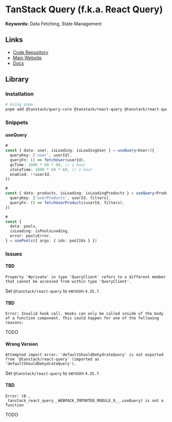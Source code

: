 # TanStack Query (f.k.a. React Query)

**Keywords:** Data Fetching, State Management

<!--
path:src/hooks/api/index.ts

https://github.com/bengar-dev/my-snippets/tree/main/front/src/hooks/snippets

https://github.com/prasenjeet-symon/intellectia/blob/main/packages/client/src/hooks/topic.hooks.ts
-->

## Links

- [Code Repository](https://github.com/TanStack/query)
- [Main Website](https://tanstack.com/query)
- [Docs](https://tanstack.com/query/latest/docs/react/overview)

## Library

### Installation

```sh
# Using pnpm
pnpm add @tanstack/query-core @tanstack/react-query @tanstack/react-query-devtools @tanstack/react-query-next-experimental
```

### Snippets

#### useQuery

```ts
#
const { data: user, isLoading: isLoadingUser } = useQuery<User>({
  queryKey: ['user', userId],
  queryFn: () => fetchUser(userId),
  gcTime: 1000 * 60 * 60, // 1 hour
  staleTime: 1000 * 60 * 69, // 1 hour
  enabled: !!userId,
})

#
const { data: products, isLoading: isLoadingProducts } = useQuery<Product[]>({
  queryKey: ['userProducts', userId, filters],
  queryFn: () => fetchUserProducts(userId, filters),
})

#
const {
  data: pools,
  isLoading: isPoolsLoading,
  error: poolsError,
} = usePools({ args: { ids: poolIds } })
```

### Issues

#### TBD

```log
Property '#private' in type 'QueryClient' refers to a different member that cannot be accessed from within type 'QueryClient'.
```

Set `@tanstack/react-query` to version `4.35.7`.

#### TBD

```log
Error: Invalid hook call. Hooks can only be called inside of the body of a function component. This could happen for one of the following reasons:
```

TODO

#### Wrong Version

```log
Attempted import error: 'defaultShouldDehydrateQuery' is not exported from '@tanstack/react-query' (imported as 'defaultShouldDehydrateQuery').
```

Set `@tanstack/react-query` to version `4.35.7`.

#### TBD

```log
Error: (0 , _tanstack_react_query__WEBPACK_IMPORTED_MODULE_0__.useQuery) is not a function
```

TODO

<!--
Missing 'use client'
-->
